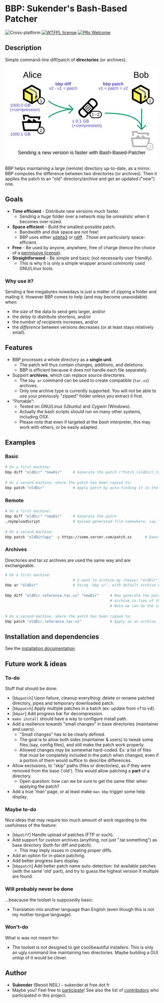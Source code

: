# BBP: Sukender's Bash-Based Patcher
![Cross-platform](https://img.shields.io/badge/platform-windows%20cygwin%20%7C%20linux-lightgrey.svg) [![WTFPL license](https://img.shields.io/badge/license-WTFPL-green.svg)](https://github.com/Sukender/bash-based-patcher/blob/master/docs/LICENSE.md) [![PRs Welcome](https://img.shields.io/badge/PRs-welcome-blue.svg)](https://github.com/Sukender/bash-based-patcher/pulls)   

## Description
Simple command-line diff/patch of **directories** (or archives).

![BBP principle schema](bbp-diff-patch-principle.svg "BBP helps sending small updates")

BBP helps maintaining a large (remote) directory up-to-date, as a mirror.  
BBP computes the difference between two directories (or archives). Then it applies the patch to an "old" directory/archive and get an updated ("new") one.

## Goals
- **Time efficient** - Distribute new versions much faster.
  - Sending a *huge* folder over a network may be unrealistic when it becomes over-sized.
- **Space efficient** - Build the smallest possible patch.
  - Bandwidth and disk space are not free!
  - BBP uses either [xdelta3](http://xdelta.org/) or [rdiff](https://linux.die.net/man/1/rdiff) . Those are particularly space-efficient.
- **Free** - Be used by anyone, anywhere, free of charge (hence the choice of a [permissive license](LICENSE.md)).
- **Straightforward** - Be simple and basic (not necessarily user friendly).
  - This is why it is only a simple wrapper around commonly used GNU/Linux tools.

### Why use it?
Sending a few megabytes nowadays is just a matter of zipping a folder and mailing it. However BBP comes to help (and may become unavoidable) when:
- the *size* of the data to send gets larger, and/or
- the *delay* to distribute shortens, and/or
- the *number of recipients* increases, and/or
- the *difference* between versions decreases (or at least stays relatively small).

## Features
- BBP processes a whole directory as a **single unit**.
  - The patch will thus contain changes, additions, and deletions.
  - BBP is efficient because it does not handle each file separately.
- Support **archives**, which can replace source directories.
  - The ```bbp ar``` command can be used to create compatible (```tar.xz```) archives.
  - Only one archive type is currently supported. You will not be able to use your previously "zipped" folder unless you extract it first.
- "Portable":
  - Tested on *GNU/Linux* (Ubuntu) and *Cygwin* (Windows).
  - Actually the bash scripts should run on many other systems, including OSX.
  - Please note that even if targeted at the *bash* interpreter, this may work with others, or be easily adapted.

## Examples
### Basic
```bash
# On a first machine:
bbp diff "oldDir" "newDir"     # Generate the patch ("Patch_(oldDir)_to_(newDir).xz")

# On a second machine, where the patch has been copied to:
bbp patch "oldDir"             # Apply patch by auto-finding it in the current directory.
```

### Remote
```bash
# On a first machine:
bbp diff "oldDir" "newDir"     # Generate the patch
./myUploadScript               # Upload generated file somewhere, say "some.server.com/patch.xz"

# On a second machine:
bbp patch "oldDirCopy" -g https://some.server.com/patch.xz      # Download and apply patch
```

### Archives
Directories and tar.xz archives are used the same way and are exchangeable.
```bash
# On a first machine:
                               # I want to archive my (heavy) "oldDir", but keep it bbp-compatible.
bbp ar "oldDir"                # Using 'bbp ar', with default archive name ("oldDir.reference.tar.xz").

bbp diff "oldDir.reference.tar.xz" "newDir"     # Now generate the patch, but use the newly created "reference"
                                                # archive in lieu of the source directory.
                                                # Note we can do the same with "newDir".

# On a second machine, where the patch has been copied to:
bbp patch "oldDir.reference.tar.xz"             # Apply on an archive (also works with directory)
```

## Installation and dependencies
See the [installation documentation](INSTALL.md).

## Future work & ideas
### To-do
Stuff that should be done:
- [```bbppatch```] Upon failure, cleanup everything: delete or rename patched directory, pipes and temporary downloaded patch.
- [```bbppatch```] Apply multiple patches in a batch (ex: update from *v1* to *v4*).
- [```bbpar```] Add progress bar for decompression.
- ```make install``` should have a way to configure install path.
- Add a resilience towards "small changes" in base directories (maintainer and users).
  - "Small changes" has to be clearly defined.
  - The goal is to allow both sides (maintainer & users) to tweak some files (say, config files), and still make the patch work properly.
  - Allowed changes may be somewhat hard-coded. Ex: a list of files that must be completely included in the patch when changed, even if a portion of them would suffice to describe differences.
- Allow exclusions, to "skip" paths (files or directories), as if they were removed from the base ('old'). This would allow patching a **part** of a directory.
  - Open question: how can we be sure to get the same filter when applying the patch?
- Add a true '*man*' page, or at least make ```man bbp``` trigger some help display.

### Maybe to-do
Nice ideas that may require too much amount of work regarding to the usefulness of the feature:
- [```bbpdiff```] Handle upload of patches (FTP or such).
- Add support for custom archives (anything, not just ".tar.something") as base directory (both for diff and patch).
  - This may imply issues in creating proper diffs.
- Add an option for in-place patching.
- Add better progress bars display.
- [```bbppatch```] Add better patch name auto-detection: list available patches (with the same 'old' part), and try to guess the highest version if multiple are found.

### Will probably never be done
...beacause the toolset is supposedly basic:
- Translation into another language than English (even though this is not my mother tongue language).

### Won't-do
What is was not meant for:
- The toolset is not designed to get cool/beautiful installers. This is only an ugly command line maintaining two directories. Maybe building a GUI *ontop* of it would be clever.

## Author
- **Sukender** (Benoit NEIL) - sukender at free dot fr
- Maybe you? Feel free to [participate](https://github.com/Sukender/bash-based-patcher/pulls)!
See also the list of [contributors](https://github.com/Sukender/bash-based-patcher/contributors) who participated in this project.
